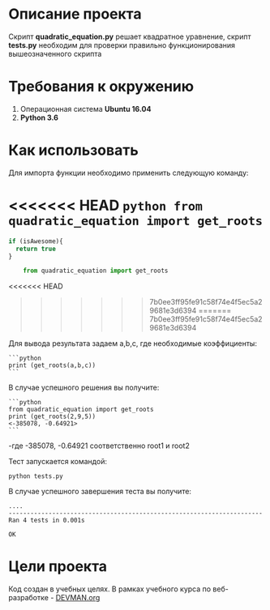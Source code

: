 # Описание проекта

Скрипт **quadratic_equation.py** решает квадратное уравнение, скрипт **tests.py** необходим для проверки правильно функционирования вышеозначенного скрипта 
 
# Требования к окружению


1. Операционная система **Ubuntu 16.04**
1. **Python 3.6**


# Как использовать
Для импорта функции необходимо применить следующую команду:

<<<<<<< HEAD
    ```python
    from quadratic_equation import get_roots
    ```
=======

```javascript
if (isAwesome){
  return true
}
```

```python
    from quadratic_equation import get_roots
```
<<<<<<< HEAD
>>>>>>> 7b0ee3ff95fe91c58f74e4f5ec5a29681e3d6394
=======
>>>>>>> 7b0ee3ff95fe91c58f74e4f5ec5a29681e3d6394

Для вывода результата задаем a,b,c, где необходимые коэффициенты:

    ```python
    print (get_roots(a,b,c))
    ```

В случае успешного решения вы получите:

    ```python
    from quadratic_equation import get_roots
    print (get_roots(2,9,5))
    <-385078, -0.64921>
    ```

-где -385078, -0.64921 соответственно root1 и root2

Тест запускается командой:


    python tests.py
    

В случае успешного завершения теста вы получите:


    ....
    ----------------------------------------------------------------------
    Ran 4 tests in 0.001s
    
    OK



# Цели проекта

Код создан в учебных целях. В рамках учебного курса по веб-разработке - [DEVMAN.org](https://devman.org/)
